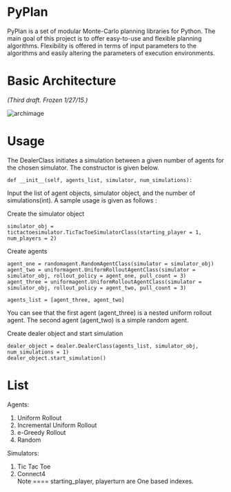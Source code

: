 PyPlan
======

PyPlan is a set of modular Monte-Carlo planning libraries for Python. The main goal of this project is to offer easy-to-use and flexible planning algorithms. Flexibility is offered in terms of input parameters to the algorithms and easily altering the parameters of execution environments. 

Basic Architecture
==================

<i>(Third draft. Frozen 1/27/15.)</i>

![archimage](https://raw.githubusercontent.com/shankarj/PyPlan/master/resources/updated_3.png "Architecture of PyPlan")

Usage
=====

The DealerClass initiates a simulation between a given number of agents for the chosen simulator. The constructor is given below.

```
def __init__(self, agents_list, simulator, num_simulations):
```

Input the list of agent objects, simulator object, and the number of simulations(int). A sample usage is given as follows :

Create the simulator object

```
simulator_obj = tictactoesimulator.TicTacToeSimulatorClass(starting_player = 1, num_players = 2)
```

Create agents

```
agent_one = randomagent.RandomAgentClass(simulator = simulator_obj)
agent_two = uniformagent.UniformRolloutAgentClass(simulator = simulator_obj, rollout_policy = agent_one, pull_count = 3)
agent_three = uniformagent.UniformRolloutAgentClass(simulator = simulator_obj, rollout_policy = agent_two, pull_count = 3)

agents_list = [agent_three, agent_two]
```

You can see that the first agent (agent_three) is a nested uniform rollout agent. The second agent (agent_two) is a simple random agent.

Create dealer object and start simulation

```
dealer_object = dealer.DealerClass(agents_list, simulator_obj, num_simulations = 1)
dealer_object.start_simulation()
```
List
====
 
Agents:  
1. Uniform Rollout  
2. Incremental Uniform Rollout  
3. e-Greedy Rollout  
4. Random  

Simulators:  
1. Tic Tac Toe  
2. Connect4  
Note
====
starting_player, playerturn are One based indexes.
